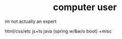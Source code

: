 <h1 align="center">computer user</h1>

im not actually an expert

html/css/etc js+ts java (spring w/&w/o boot) +misc
